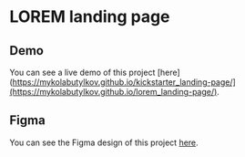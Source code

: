 # LOREM landing page

## Demo
You can see a live demo of this project [here](https://mykolabutylkov.github.io/kickstarter_landing-page/](https://mykolabutylkov.github.io/lorem_landing-page/).

## Figma
You can see the Figma design of this project [here]([https://www.figma.com/file/DtkQmQ797hk0nI4KfMi2Uq/BOSE-New-Version?type=design&node-id=6802-139&mode=design&t=4ssDtI0yzGp1rkNO-0](https://www.figma.com/file/6c7rzlSdyib9iSBoJSfXbV/42-Pay-%D0%A2%D0%97-(Copy)-(Copy)-(Copy)-(Copy)?type=design&node-id=0-1&mode=design&t=VfQmuiAdhNPJe8jD-0)https://www.figma.com/file/6c7rzlSdyib9iSBoJSfXbV/42-Pay-%D0%A2%D0%97-(Copy)-(Copy)-(Copy)-(Copy)?type=design&node-id=0-1&mode=design&t=VfQmuiAdhNPJe8jD-0).
